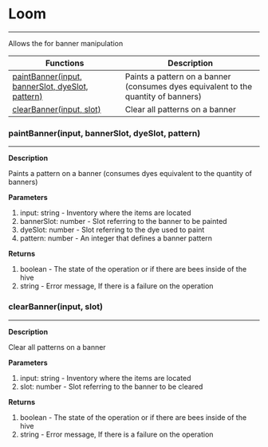 # Loom
---
Allows the for banner manipulation

| Functions | Description |
| - | - |
| [paintBanner(input, bannerSlot, dyeSlot, pattern)](#paintbannerinput-bannerslot-dyeslot-pattern) |  Paints a pattern on a banner (consumes dyes equivalent to the quantity of banners) |
| [clearBanner(input, slot)](#clearbannerinput-slot) | Clear all patterns on a banner |

### paintBanner(input, bannerSlot, dyeSlot, pattern)

---

**Description**

Paints a pattern on a banner (consumes dyes equivalent to the quantity of banners)

**Parameters**

1. input: string - Inventory where the items are located
2. bannerSlot: number - Slot referring to the banner to be painted
3. dyeSlot: number - Slot referring to the dye used to paint
4. pattern: number - An integer that defines a banner pattern

**Returns**

1. boolean - The state of the operation or if there are bees inside of the hive
2. string - Error message, If there is a failure on the operation 


### clearBanner(input, slot)

---

**Description**

Clear all patterns on a banner

**Parameters**

1. input: string - Inventory where the items are located
2. slot: number - Slot referring to the banner to be cleared

**Returns**

1. boolean - The state of the operation or if there are bees inside of the hive
2. string - Error message, If there is a failure on the operation 
